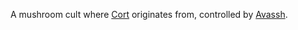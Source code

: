 A mushroom cult where [Cort](-Characters/Cort.md) originates from, controlled by [Avassh](../-Characters/Avassh.md).